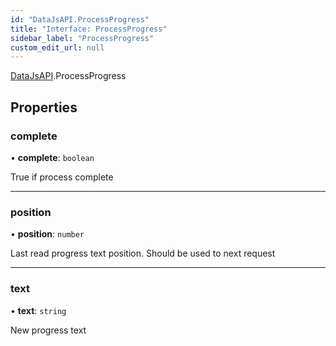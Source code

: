 ```yaml
---
id: "DataJsAPI.ProcessProgress"
title: "Interface: ProcessProgress"
sidebar_label: "ProcessProgress"
custom_edit_url: null
---
```


[DataJsAPI](../namespaces/DataJsAPI.md).ProcessProgress

## Properties

### complete

• **complete**: `boolean`

True if process complete

___

### position

• **position**: `number`

Last read progress text position. Should be used to next request

___

### text

• **text**: `string`

New progress text
